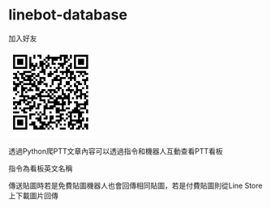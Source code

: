 # linebot-database

加入好友

![image](https://github.com/jimmy801/linebot-database/blob/master/Add/QR%20code.jpg)

透過Python爬PTT文章內容可以透過指令和機器人互動查看PTT看板

指令為看板英文名稱

傳送貼圖時若是免費貼圖機器人也會回傳相同貼圖，若是付費貼圖則從Line Store上下載圖片回傳
